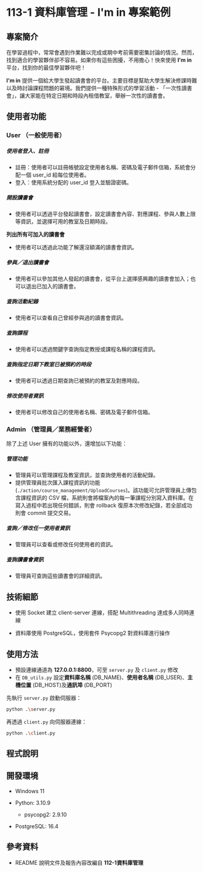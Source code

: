 # 113-1 資料庫管理 - I'm in 專案範例

## 專案簡介

在學習過程中，常常會遇到作業難以完成或期中考前需要密集討論的情況。然而，找到適合的學習夥伴卻不容易。如果你有這些困擾，不用擔心！快來使用 **I'm in** 平台，找到你的最佳學習夥伴吧！

**I'm in** 提供一個給大學生發起讀書會的平台。主要目標是幫助大學生解決修課時難以及時討論課程問題的窘境。我們提供一種特殊形式的學習活動 - 「一次性讀書會」，讓大家能在特定日期和時段內租借教室，舉辦一次性的讀書會。



## 使用者功能

### User （一般使用者）

##### 使用者登入、註冊

- 註冊：使用者可以註冊帳號設定使用者名稱、密碼及電子郵件信箱，系統會分配一個 user_id 給每位使用者。
- 登入：使用系統分配的 user_id 登入並驗證密碼。

##### 開設讀書會

- 使用者可以透過平台發起讀書會，設定讀書會內容、對應課程、參與人數上限等資訊，並選擇可用的教室及日期時段。

**列出所有可加入的讀書會**

- 使用者可以透過此功能了解還沒額滿的讀書會資訊。

##### 參與／退出讀書會

- 使用者可以參加其他人發起的讀書會，從平台上選擇感興趣的讀書會加入；也可以退出已加入的讀書會。

##### 查詢活動紀錄

- 使用者可以查看自己曾經參與過的讀書會資訊。

##### 查詢課程

- 使用者可以透過關鍵字查詢指定教授或課程名稱的課程資訊。

##### 查詢指定日期下教室已被預約的時段

- 使用者可以透過日期查詢已被預約的教室及對應時段。

##### 修改使用者資訊

- 使用者可以修改自己的使用者名稱、密碼及電子郵件信箱。

### Admin （管理員／業務經營者）

除了上述 User 擁有的功能以外，還增加以下功能：

##### 管理功能

- 管理員可以管理課程及教室資訊，並查詢使用者的活動紀錄。
- 提供管理員批次匯入課程資訊的功能 (`./action/course_management/UploadCourses`)。該功能可允許管理員上傳包含課程資訊的 CSV 檔，系統則會將檔案內的每一筆課程分別寫入資料庫。在寫入過程中若出現任何錯誤，則會 rollback 復原本次修改紀錄，若全部成功則會 commit 提交交易。

##### 查詢／修改任一使用者資訊

- 管理員可以查看或修改任何使用者的資訊。

##### 查詢讀書會資訊

- 管理員可查詢這些讀書會的詳細資訊。



## 技術細節

- 使用 Socket 建立 client-server 連線，搭配 Multithreading 達成多人同時連線

- 資料庫使用 PostgreSQL，使用套件 Psycopg2 對資料庫進行操作



## 使用方法

- 預設連線通道為 **127.0.0.1:8800**，可至 `server.py` 及 `client.py` 修改
- 在 `DB_utils.py` 設定**資料庫名稱** (DB_NAME)、**使用者名稱** (DB_USER)、**主機位置** (DB_HOST)及**通訊埠** (DB_PORT)

先執行 `server.py` 啟動伺服器：

```bash
python .\server.py 
```

再透過 `client.py` 向伺服器連線：

```bash
python .\client.py 
```



## 程式說明



## 開發環境

- Windows 11

- Python: 3.10.9

  - psycopg2: 2.9.10

- PostgreSQL: 16.4

  

## 參考資料

- README 說明文件及報告內容改編自 **112-1資料庫管理**

